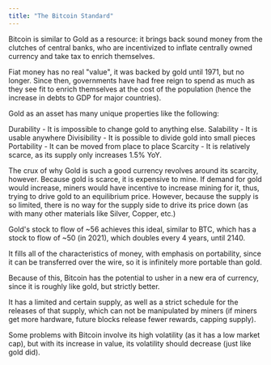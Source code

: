 ```yaml
---
title: "The Bitcoin Standard"
---
```


Bitcoin is similar to Gold as a resource: it brings back sound money
from the clutches of central banks, who are incentivized to inflate
centrally owned currency and take tax to enrich themselves.

Fiat money has no real "value", it was backed by gold until 1971, but no
longer. Since then, governments have had free reign to spend as much as
they see fit to enrich themselves at the cost of the population (hence
the increase in debts to GDP for major countries).

Gold as an asset has many unique properties like the following:

Durability - It is impossible to change gold to anything else.
Salability - It is usable anywhere
Divisibility - It is possible to divide gold into small pieces
Portability - It can be moved from place to place
Scarcity - It is relatively scarce, as its supply only increases 1.5%
YoY.

The crux of why Gold is such a good currency revolves around its
scarcity, however. Because gold is scarce, it is expensive to mine. If
demand for gold would increase, miners would have incentive to increase
mining for it, thus, trying to drive gold to an equilibrium price.
However, because the supply is so limited, there is no way for the
supply side to drive its price down (as with many other materials like
Silver, Copper, etc.)

Gold's stock to flow of ~56 achieves this ideal, similar to BTC, which
has a stock to flow of ~50 (in 2021), which doubles every 4 years, until 2140.

It fills all of the characteristics of money, with emphasis on
portability, since it can be transferred over the wire, so it is
infinitely more portable than gold.

Because of this, Bitcoin has the potential to usher in a new era of
currency, since it is roughly like gold, but strictly better.

It has a limited and certain supply, as well as a strict schedule for
the releases of that supply, which can not be manipulated by miners (if
miners get more hardware, future blocks release fewer rewards, capping
supply).

Some problems with Bitcoin involve its high volatility (as it has a low
market cap), but with its increase in value, its volatility should
decrease (just like gold did).


